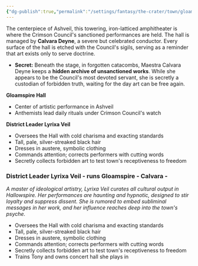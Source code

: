 ```yaml
---
{"dg-publish":true,"permalink":"/settings/fantasy/the-crater/town/gloamspire-hall/"}
---
```


The centerpiece of Ashveil, this towering, iron-latticed amphitheater is where the Crimson Council's sanctioned performances are held. The hall is managed by **Calvara Deyne**, a severe but celebrated conductor. Every surface of the hall is etched with the Council's sigils, serving as a reminder that art exists only to serve doctrine.

- **Secret:** Beneath the stage, in forgotten catacombs, Maestra Calvara Deyne keeps a **hidden archive of unsanctioned works**. While she appears to be the Council's most devoted servant, she is secretly a custodian of forbidden truth, waiting for the day art can be free again.


**Gloamspire Hall**
- Center of artistic performance in Ashveil
- Anthemists lead daily rituals under Crimson Council's watch

**District Leader Lyrixa Veil**
- Oversees the Hall with cold charisma and exacting standards
- Tall, pale, silver-streaked black hair
- Dresses in austere, symbolic clothing
- Commands attention; corrects performers with cutting words
- Secretly collects forbidden art to test town's receptiveness to freedom

### **District Leader Lyrixa Veil** - runs Gloamspire - Calvara - 
*A master of ideological artistry, Lyrixa Veil curates all cultural output in Hallowspire. Her performances are haunting and hypnotic, designed to stir loyalty and suppress dissent. She is rumored to embed subliminal messages in her work, and her influence reaches deep into the town's psyche.*
- Oversees the Hall with cold charisma and exacting standards
- Tall, pale, silver-streaked black hair
- Dresses in austere, symbolic clothing
- Commands attention; corrects performers with cutting words
- Secretly collects forbidden art to test town's receptiveness to freedom
- Trains Tony and owns concert hall she plays in

